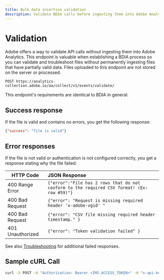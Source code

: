 ```yaml
---
title: Bulk data insertion validation
description: Validate BDIA calls before ingesting them into Adobe Analytics.
---
```


# Validation

Adobe offers a way to validate API calls without ingesting them into Adobe Analytics. This endpoint is valuable when establishing a BDIA process so you can validate and troubleshoot files without permanently ingesting files that have partially valid data. Files uploaded to this endpoint are not stored on the server or processed.

`POST https://analytics-collection.adobe.io/aa/collect/v1/events/validate/`

This endpoint's requirements are identical to BDIA in general.

## Success response

If the file is valid and contains no errors, you get the following response:

```json
{"success": "file is valid"} 
```

## Error responses

If the file is not valid or authentication is not configured correctly, you get a response stating why the file failed:

| HTTP Code | JSON Response |
|--|:--|
| 400 Range Error | `{"error":"File has 2 rows that do not conform to the required CSV format! (Ex: row #59)"}` |
| 400 Bad Request | `{"error": "Request is missing required header 'x-adobe-vgid' "` |
| 400 Bad Request | `{"error": "CSV file missing required header timestamp." }` |
| 401 Unauthorized | `{"error": "Token validation failed" }` |

See also [Troubleshooting](troubleshooting.md) for additional failed responses.

## Sample cURL Call

```sh
curl -X POST -H "Authorization: Bearer <IMS_ACCESS_TOKEN>" -H "x-api-key:<CLIENT_ID>" -F file=@/tmp/ingest_file.gz "https://<BDIA_HOST>/aa/collect/v1/events/validate"
```
